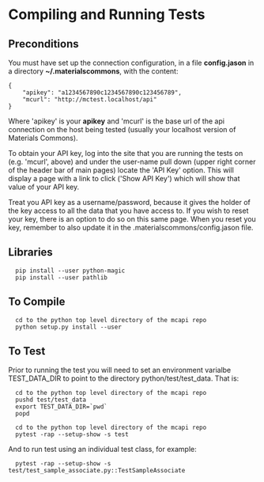 Compiling and Running Tests
===========================

Preconditions
-------------

You must have set up the connection configuration, in a file **config.jason**
in a directory **~/.materialscommons**, with the content:
```
{
    "apikey": "a1234567890c1234567890c123456789",
    "mcurl": "http://mctest.localhost/api"
}
```
Where 'apikey' is your **apikey** and 'mcurl' is the base url of the
api connection on the host being tested (usually your localhost version
of Materials Commons).

To obtain your API key, log into the site that you are running the tests on
(e.g. 'mcurl', above) and under the user-name pull down (upper right corner
of the header bar of main pages) locate the 'API Key' option. This will display a page
with a link to click ('Show API Key') which will show that value of your API key.

Treat you API key as a username/password, because it gives the holder of the key
access to all the data that you have access to. If you wish to reset your key,
there is an option to do so on this same page. When you reset you key, remember to
also update it in the .materialscommons/config.jason file.

Libraries
---------
```
  pip install --user python-magic
  pip install --user pathlib
```

To Compile
----------

```
  cd to the python top level directory of the mcapi repo
  python setup.py install --user
```

To Test
-------

Prior to running the test you will need to set an environment varialbe TEST_DATA_DIR
to point to the directory python/test/test_data. That is:
```
  cd to the python top level directory of the mcapi repo
  pushd test/test_data
  export TEST_DATA_DIR=`pwd`
  popd
```

```
  cd to the python top level directory of the mcapi repo
  pytest -rap --setup-show -s test
```

And to run test using an individual test class, for example:
```
  pytest -rap --setup-show -s test/test_sample_associate.py::TestSampleAssociate  
```